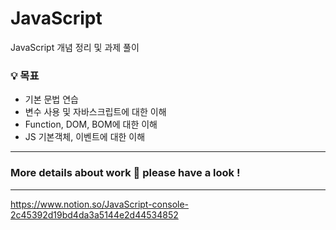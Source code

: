 # JavaScript
 JavaScript 개념 정리 및 과제 풀이
 
 ### 💡 목표

- 기본 문법 연습
- 변수 사용 및 자바스크립트에 대한 이해
- Function, DOM, BOM에 대한 이해
- JS 기본객체, 이벤트에 대한 이해

---
### More details about work 🔽 please have a look !
---
https://www.notion.so/JavaScript-console-2c45392d19bd4da3a5144e2d44534852
